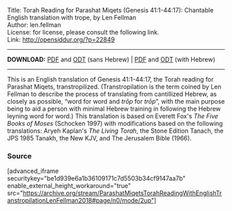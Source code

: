 <html>
<head></head>
<body>
Title: Torah Reading for Parashat Miqets (Genesis 41:1-44:17): Chantable English translation with trope, by Len Fellman<br />
Author: len.fellman<br />
License: for license, please consult the following link.<br />
Link: <a href="http://opensiddur.org/?p=22849">http://opensiddur.org/?p=22849</a>
<p />
<hr />

<style type="text/css" media="all">.printfriendly {display: none!important;}</style>

<strong>DOWNLOAD:</strong> <a href="https://archive.org/download/ParashatMiqetsTorahReadingWithEnglishTranstropilationLenFellman2018/ParashatMiqetsTorahReadinggenesis41-44v17InEnglishTranstropilationlenFellman2018-EnglishOnly.pdf">PDF</a> and <a href="https://archive.org/download/ParashatMiqetsTorahReadingWithEnglishTranstropilationLenFellman2018/ParashatMiqetsTorahReadinggenesis41-44v17InEnglishTranstropilationlenFellman2018-EnglishOnly.odt">ODT</a> (sans Hebrew) | <a href="https://archive.org/download/ParashatMiqetsTorahReadingWithEnglishTranstropilationLenFellman2018/Parashat%20Miqets%20Torah%20Reading%20%28Genesis%2041-44v17%29%20in%20English%20transtropilation%20%28Len%20Fellman%202018%29.pdf">PDF</a> and <a href="https://archive.org/download/ParashatMiqetsTorahReadingWithEnglishTranstropilationLenFellman2018/Parashat%20Miqets%20Torah%20Reading%20%28Genesis%2041-44v17%29%20in%20English%20transtropilation%20%28Len%20Fellman%202018%29.odt">ODT</a> (with Hebrew) 

<hr />

This is an English translation of Genesis 41:1-44:17, the Torah reading for Parashat Miqets, transtropilized. (Transtropilation is the term coined by Len Fellman to describe the process of translating from cantillized Hebrew, as closely as possible, “word for word and <em>trōp</em> for <em>trōp</em>”, with the main purpose being to aid a person with minimal Hebrew training in following the Hebrew leyning word for word.) This translation is based on Everett Fox's <em>The Five Books of Moses</em> (Schocken 1997) with modifications based on the following translations: Aryeh Kaplan's <em>The Living Torah</em>, the Stone Edition Tanach, the JPS 1985 Tanakh, the New KJV, and The Jerusalem Bible (1966).

<h3>Source</h3>

[advanced_iframe securitykey="be1d939e6a1b36109171c7d5503b34cf9147aa7b" enable_external_height_workaround="true" src="https://archive.org/stream/ParashatMiqetsTorahReadingWithEnglishTranstropilationLenFellman2018#page/n0/mode/2up"]
</body>
</html>
